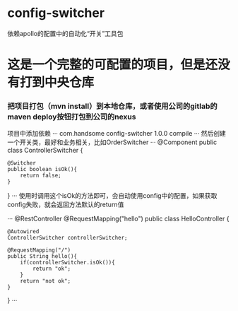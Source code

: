 # config-switcher
依赖apollo的配置中的自动化“开关”工具包

# 这是一个完整的可配置的项目，但是还没有打到中央仓库
### 把项目打包（mvn install）到本地仓库，或者使用公司的gitlab的maven deploy按钮打包到公司的nexus
项目中添加依赖
···
<dependency>
    <groupId>com.handsome</groupId>
    <artifactId>config-switcher</artifactId>
    <version>1.0.0</version>
    <scope>compile</scope>
</dependency>
···
然后创建一个开关类，最好和业务相关，比如OrderSwitcher
···
@Component
public class ControllerSwitcher {

    @Switcher
    public boolean isOk(){
        return false;
    }
}
···
使用时调用这个isOk的方法即可，会自动使用config中的配置，如果获取config失败，就会返回方法默认的return值

···
@RestController
@RequestMapping("hello")
public class HelloController {

    @Autowired
    ControllerSwitcher controllerSwitcher;

    @RequestMapping("/")
    public String hello(){
        if(controllerSwitcher.isOk()){
            return "ok";
        }
        return "not ok";
    }
}
···
